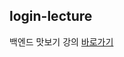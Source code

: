 ## login-lecture
백엔드 맛보기 강의
<a href="https://www.youtube.com/watch?v=48lz8rw3PE8&list=PLSK4WsJ8JS4cQ-niGNum4bkK_THHOizTs">바로가기</a>
